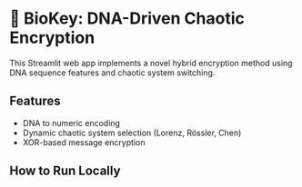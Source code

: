 # 🔐 BioKey: DNA-Driven Chaotic Encryption

This Streamlit web app implements a novel hybrid encryption method using DNA sequence features and chaotic system switching.

## Features
- DNA to numeric encoding
- Dynamic chaotic system selection (Lorenz, Rössler, Chen)
- XOR-based message encryption

## How to Run Locally
